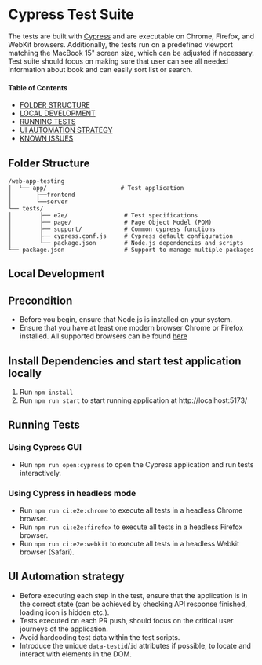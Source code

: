 # Cypress Test Suite

The tests are built with [Cypress](https://www.cypress.io) and are executable on Chrome, Firefox, and WebKit browsers. Additionally, the tests run on a predefined viewport matching the MacBook 15" screen size, which can be adjusted if necessary. Test suite should focus on making sure that user can see all needed information about book and can easily sort list or search. 

#### Table of Contents

- [FOLDER STRUCTURE](#folder-structure)
- [LOCAL DEVELOPMENT](#local-development)
- [RUNNING TESTS](#running-tests)
- [UI AUTOMATION STRATEGY](#ui-automation-strategy)
- [KNOWN ISSUES](#known-issues-and-potential-improvements)

## Folder Structure

```
/web-app-testing 
│  └── app/                     # Test application
│       ├──frontend
│       └──server      
└── tests/
│        ├── e2e/                # Test specifications
│        ├── page/               # Page Object Model (POM)
│        ├── support/            # Common cypress functions
│        ├── cypress.conf.js     # Cypress default configuration
│        └── package.json        # Node.js dependencies and scripts
└── package.json                 # Support to manage multiple packages 
```

## Local Development

## Precondition

- Before you begin, ensure that Node.js is installed on your system.
- Ensure that you have at least one modern browser Chrome or Firefox installed. 
  All supported browsers can be found [here](https://docs.cypress.io/app/references/launching-browsers#Browsers)

## Install Dependencies and start test application locally

1. Run `npm install`
2. Run `npm run start` to start running application at http://localhost:5173/

## Running Tests

### Using Cypress GUI

- Run `npm run open:cypress` to open the Cypress application and run tests interactively.

### Using Cypress in headless mode

- Run `npm run ci:e2e:chrome` to execute all tests in a headless Chrome browser.
- Run `npm run ci:e2e:firefox` to execute all tests in a headless Firefox browser.
- Run `npm run ci:e2e:webkit` to execute all tests in a headless Webkit browser (Safari).

## UI Automation strategy

- Before executing each step in the test, ensure that the application is in the correct state (can be achieved by checking API response finished, loading icon is hidden etc.).
- Tests executed on each PR push, should focus on the critical user journeys of the application.
- Avoid hardcoding test data within the test scripts.
- Introduce the unique `data-testid`/`id` attributes if possible, to locate and interact with elements in the DOM.